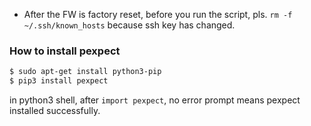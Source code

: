 * After the FW is factory reset, before you run the script, pls. `rm -f ~/.ssh/known_hosts` because ssh key has changed.

### How to install pexpect
```bash
$ sudo apt-get install python3-pip
$ pip3 install pexpect
```
in python3 shell, after `import pexpect`, no error prompt means pexpect installed successfully.
